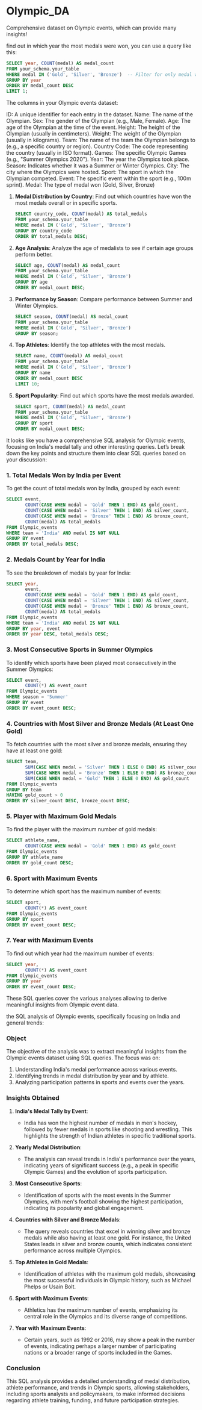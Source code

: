 # Olympic_DA


Comprehensive dataset on Olympic events, which can provide many insights!

find out in which year the most medals were won, you can use a query like this:

```sql
SELECT year, COUNT(medal) AS medal_count
FROM your_schema.your_table
WHERE medal IN ('Gold', 'Silver', 'Bronze')  -- Filter for only medal wins
GROUP BY year
ORDER BY medal_count DESC
LIMIT 1;
```
The columns in your Olympic events dataset:

ID: A unique identifier for each entry in the dataset.
Name: The name of the Olympian.
Sex: The gender of the Olympian (e.g., Male, Female).
Age: The age of the Olympian at the time of the event.
Height: The height of the Olympian (usually in centimeters).
Weight: The weight of the Olympian (usually in kilograms).
Team: The name of the team the Olympian belongs to (e.g., a specific country or region).
Country Code: The code representing the country (usually in ISO format).
Games: The specific Olympic Games (e.g., "Summer Olympics 2020").
Year: The year the Olympics took place.
Season: Indicates whether it was a Summer or Winter Olympics.
City: The city where the Olympics were hosted.
Sport: The sport in which the Olympian competed.
Event: The specific event within the sport (e.g., 100m sprint).
Medal: The type of medal won (Gold, Silver, Bronze)

1. **Medal Distribution by Country**: Find out which countries have won the most medals overall or in specific sports.

   ```sql
   SELECT country_code, COUNT(medal) AS total_medals
   FROM your_schema.your_table
   WHERE medal IN ('Gold', 'Silver', 'Bronze')
   GROUP BY country_code
   ORDER BY total_medals DESC;
   ```

2. **Age Analysis**: Analyze the age of medalists to see if certain age groups perform better.

   ```sql
   SELECT age, COUNT(medal) AS medal_count
   FROM your_schema.your_table
   WHERE medal IN ('Gold', 'Silver', 'Bronze')
   GROUP BY age
   ORDER BY medal_count DESC;
   ```

3. **Performance by Season**: Compare performance between Summer and Winter Olympics.

   ```sql
   SELECT season, COUNT(medal) AS medal_count
   FROM your_schema.your_table
   WHERE medal IN ('Gold', 'Silver', 'Bronze')
   GROUP BY season;
   ```

4. **Top Athletes**: Identify the top athletes with the most medals.

   ```sql
   SELECT name, COUNT(medal) AS medal_count
   FROM your_schema.your_table
   WHERE medal IN ('Gold', 'Silver', 'Bronze')
   GROUP BY name
   ORDER BY medal_count DESC
   LIMIT 10;
   ```

5. **Sport Popularity**: Find out which sports have the most medals awarded.

   ```sql
   SELECT sport, COUNT(medal) AS medal_count
   FROM your_schema.your_table
   WHERE medal IN ('Gold', 'Silver', 'Bronze')
   GROUP BY sport
   ORDER BY medal_count DESC;
   ```
It looks like you have a comprehensive SQL analysis for Olympic events, focusing on India's medal tally and other interesting queries. Let’s break down the key points and structure them into clear SQL queries based on your discussion:

### 1. Total Medals Won by India per Event

To get the count of total medals won by India, grouped by each event:

```sql
SELECT event,
       COUNT(CASE WHEN medal = 'Gold' THEN 1 END) AS gold_count,
       COUNT(CASE WHEN medal = 'Silver' THEN 1 END) AS silver_count,
       COUNT(CASE WHEN medal = 'Bronze' THEN 1 END) AS bronze_count,
       COUNT(medal) AS total_medals
FROM Olympic_events
WHERE team = 'India' AND medal IS NOT NULL
GROUP BY event
ORDER BY total_medals DESC;
```

### 2. Medals Count by Year for India

To see the breakdown of medals by year for India:

```sql
SELECT year,
       event,
       COUNT(CASE WHEN medal = 'Gold' THEN 1 END) AS gold_count,
       COUNT(CASE WHEN medal = 'Silver' THEN 1 END) AS silver_count,
       COUNT(CASE WHEN medal = 'Bronze' THEN 1 END) AS bronze_count,
       COUNT(medal) AS total_medals
FROM Olympic_events
WHERE team = 'India' AND medal IS NOT NULL
GROUP BY year, event
ORDER BY year DESC, total_medals DESC;
```

### 3. Most Consecutive Sports in Summer Olympics

To identify which sports have been played most consecutively in the Summer Olympics:

```sql
SELECT event,
       COUNT(*) AS event_count
FROM Olympic_events
WHERE season = 'Summer'
GROUP BY event
ORDER BY event_count DESC;
```

### 4. Countries with Most Silver and Bronze Medals (At Least One Gold)

To fetch countries with the most silver and bronze medals, ensuring they have at least one gold:

```sql
SELECT team,
       SUM(CASE WHEN medal = 'Silver' THEN 1 ELSE 0 END) AS silver_count,
       SUM(CASE WHEN medal = 'Bronze' THEN 1 ELSE 0 END) AS bronze_count,
       SUM(CASE WHEN medal = 'Gold' THEN 1 ELSE 0 END) AS gold_count
FROM Olympic_events
GROUP BY team
HAVING gold_count > 0
ORDER BY silver_count DESC, bronze_count DESC;
```

### 5. Player with Maximum Gold Medals

To find the player with the maximum number of gold medals:

```sql
SELECT athlete_name,
       COUNT(CASE WHEN medal = 'Gold' THEN 1 END) AS gold_count
FROM Olympic_events
GROUP BY athlete_name
ORDER BY gold_count DESC;
```

### 6. Sport with Maximum Events

To determine which sport has the maximum number of events:

```sql
SELECT sport,
       COUNT(*) AS event_count
FROM Olympic_events
GROUP BY sport
ORDER BY event_count DESC;
```

### 7. Year with Maximum Events

To find out which year had the maximum number of events:

```sql
SELECT year,
       COUNT(*) AS event_count
FROM Olympic_events
GROUP BY year
ORDER BY event_count DESC;
```

These SQL queries cover the various analyses allowing to derive meaningful insights from Olympic event data.

the SQL analysis of Olympic events, specifically focusing on India and general trends:

### Object
The objective of the analysis was to extract meaningful insights from the Olympic events dataset using SQL queries. The focus was on:
1. Understanding India's medal performance across various events.
2. Identifying trends in medal distribution by year and by athlete.
3. Analyzing participation patterns in sports and events over the years.

### Insights Obtained

1. **India's Medal Tally by Event**:
   - India has won the highest number of medals in men's hockey, followed by fewer medals in sports like shooting and wrestling. This highlights the strength of Indian athletes in specific traditional sports.

2. **Yearly Medal Distribution**:
   - The analysis can reveal trends in India's performance over the years, indicating years of significant success (e.g., a peak in specific Olympic Games) and the evolution of sports participation.

3. **Most Consecutive Sports**:
   - Identification of sports with the most events in the Summer Olympics, with men's football showing the highest participation, indicating its popularity and global engagement.

4. **Countries with Silver and Bronze Medals**:
   - The query reveals countries that excel in winning silver and bronze medals while also having at least one gold. For instance, the United States leads in silver and bronze counts, which indicates consistent performance across multiple Olympics.

5. **Top Athletes in Gold Medals**:
   - Identification of athletes with the maximum gold medals, showcasing the most successful individuals in Olympic history, such as Michael Phelps or Usain Bolt.

6. **Sport with Maximum Events**:
   - Athletics has the maximum number of events, emphasizing its central role in the Olympics and its diverse range of competitions.

7. **Year with Maximum Events**:
   - Certain years, such as 1992 or 2016, may show a peak in the number of events, indicating perhaps a larger number of participating nations or a broader range of sports included in the Games.

### Conclusion
This SQL analysis provides a detailed understanding of medal distribution, athlete performance, and trends in Olympic sports, allowing stakeholders, including sports analysts and policymakers, to make informed decisions regarding athlete training, funding, and future participation strategies.

